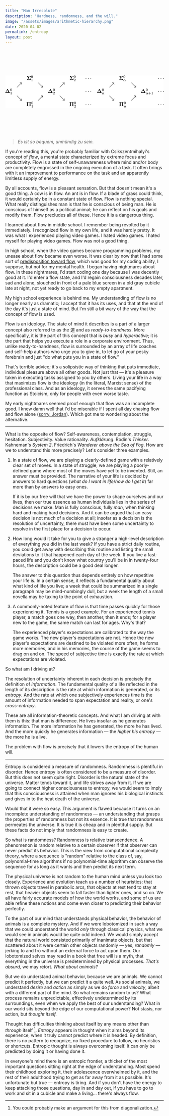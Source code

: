 ```yaml
---
title: "Man Irresolute"
description: "Hardness, randomness, and the will."
image: "/assets/images/arithmetic-hierarchy.png"
date: 2020-04-02
permalink: /entropy
layout: post
---
```


<br />
<br />
<br />
<br />

![](/assets/images/arithmetic-hierarchy.png)

<br />
<br />
<br />
<br />

> _Es ist so bequem, unmündig zu sein._

If you're reading this, you're probably familiar with Csikszentmihalyi's concept of _flow_, a mental state characterized by extreme focus and productivity. Flow is a state of self-unawareness where mind and/or body are completely engrossed in the ongoing execution of a task. It often brings with it an improvement to performance on the task and an apparently limitless supply of energy.

By all accounts, flow is a pleasant sensation. But that doesn't mean it's a good thing. A cow is in flow. An ant is in flow. If a blade of grass could think, it would certainly be in a constant state of flow. Flow is nothing special. What really distinguishes man is that he is conscious of being man. He is conscious of himself as a political animal; he can reflect on his goals and modify them. Flow precludes all of these. Hence it is a dangerous thing.

I learned about flow in middle school. I remember being revolted by it immediately. I recognized flow in my own life, and it was hardly pretty. It was what I experienced playing video games. I hated video games. I hated myself for playing video games. Flow was not a good thing.

In high school, when the video games became programming problems, my unease about flow became even worse. It was clear by now that I had some sort of [predisposition toward flow](/sensory-overload), which was good for my coding ability, I suppose, but not for my mental health. I began having nightmares about flow. In these nightmares, I'd start coding one day because I was decently good at it. I'd enter a flow state, and I'd regain consciousness decades later, sad and alone, slouched in front of a pale blue screen in a old gray cubicle late at night, not yet ready to go back to my empty apartment.

My high school experience is behind me. My understanding of flow is no longer nearly as dramatic; I accept that it has its uses, and that at the end of the day it's just a state of mind. But I'm still a bit wary of the way that the concept of flow is used.

Flow is an ideology. The state of mind it describes is a part of a larger concept also referred to as the 道 and as _ready-to-handness_. More specifically, it is the part of this concept that is _busy_ and _hyperactive_; it is the part that helps you execute a role in a corporate environment. Thus, unlike ready-to-handness, flow is surrounded by an array of life coaches and self-help authors who urge you to give in, to let go of your pesky forebrain and just "do what puts you in a state of flow."

That's terrible advice; it's a solipsistic way of thinking that puts immediate, individual pleasure above all other goods. Not just that — it's a pleasure taken in executing tasks assigned to you by others. Living your life in a way that maximizes flow is the ideology (in the literal, Marxist sense) of the professional class. And as an ideology, it serves the same pacifying function as Stoicism, only for people with even worse taste.

My early nightmares seemed proof enough that flow was an incomplete good. I knew damn well that I'd be miserable if I spent all day chasing flow and flow alone ([sorry, Jordan](https://twitter.com/jfalexanders/status/1209316368388149249)). Which got me to wondering about the alternative.

---

What is the opposite of flow? Self-awareness, contemplation, struggle, hesitation. Subjectivity. Value rationality. _Aufklärung_. Rodin's _Thinker_. Kahneman's _System 2_. Friedrich's _Wanderer above the Sea of Fog_. How are we to understand this more precisely? Let's consider three examples.

1. In a state of flow, we are playing a clearly-defined game with a relatively clear set of moves. In a state of struggle, we are playing a poorly-defined game where most of the moves have yet to be invented. Still, an answer must be provided. The narrative of your life is decided by answers to hard questions (_what do I want in life_/_how do I get it_) far more than by answers to easy ones.

   If it is by our free will that we have the power to shape ourselves and our lives, then our true essence as human individuals lies in the series of decisions we make. Man is fully conscious, fully _man_, when thinking hard and making hard decisions. And it can be argued that an easy decision is not much of a decision at all; insofar as a decision is the resolution of uncertainty, there must have been some uncertainty to resolve in the first place for a decision to occur.

2. How long would it take for you to give a stranger a high-level description of everything you did in the last week? If you have a strict daily routine, you could get away with describing this routine and listing the small deviations to it that happened each day of the week. If you live a fast-paced life and you don't know what country you'll be in in twenty-four hours, the description could be a good deal longer.

   The answer to this question thus depends entirely on how repetitive your life is. In a certain sense, it reflects a fundamental quality about what kind of life you live; a week that could be summarized in a single paragraph may be mind-numbingly dull, but a week the length of a small novella may be taxing to the point of exhaustion.

3. A commonly-noted feature of flow is that time passes quickly for those experiencing it. Tennis is a good example. For an experienced tennis player, a match goes one way, then another, then it ends; for a player new to the game, the same match can last for ages. Why's that?

   The experienced player's expectations are calibrated to the way the game works. The new player's expectations are not. Hence the new player's expectations are destined to be violated more often; he forms more memories, and in his memories, the course of the game seems to drag on and on. The speed of subjective time is exactly the rate at which expectations are violated.

So what am I driving at?

The resolution of uncertainty inherent in each decision is precisely the definition of _information_. The fundamental quality of a life reflected in the length of its description is the rate at which information is generated, or its _entropy_. And the rate at which one subjectively experiences time is the amount of information needed to span expectation and reality, or one's _cross-entropy_.

These are all information-theoretic concepts. And what I am driving at with them is this: that man is difference. He lives insofar as he generates information. The more information he has generated, the more he has lived. And the more quickly he generates information — the _higher his entropy_ — the more he is alive.

The problem with flow is precisely that it lowers the entropy of the human will.

---

Entropy is considered a measure of randomness. Randomness is plentiful in disorder. Hence entropy is often considered to be a measure of disorder. But this does not seem quite right. Disorder is the natural state of the universe. Matter tends toward it, and life strives away from it. If we are going to connect higher consciousness to entropy, we would seem to imply that this consciousness is attained when man ignores his biological instincts and gives in to the heat death of the universe.

Would that it were so easy. This argument is flawed because it turns on an incomplete understanding of randomness — an understanding that grasps the properties of randomness but not its essence. It is true that randomness permeates the universe. It is true it is cheap and in plentiful supply. But these facts do not imply that randomness is easy to create.

So what is randomness? Randomness is relative transcendence. A phenomenon is random relative to a certain observer if that observer can never predict its behavior. This is the view from computational complexity theory, where a sequence is "random" relative to the class of, say, polynomial-time algorithms if no polynomial-time algorithm can observe the sequence for as long as it wants and then predict its next term.

The physical universe is not random to the human mind unless you look too closely. Experience and evolution teach us a number of heuristics: that thrown objects travel in parabolic arcs, that objects at rest tend to stay at rest, that heavier objects seem to fall faster than lighter ones, and so on. We all have fairly accurate models of how the world works, and some of us are able refine these notions and come even closer to predicting their behavior perfectly.

To the part of our mind that understands physical behavior, the behavior of animals is a complete mystery. And if we were lobotomized in such a way that we could understand the world _only_ through classical physics, what we would see in animals would be quite odd indeed. We would simply accept that the natural world consisted primarily of inanimate objects, but that scattered about it were certain other objects randomly — yes, _randomly_ — jerking to and fro without an external force to act upon them. Our lobotomized selves may read in a book that free will is a myth, that everything in the universe is predetermined by physical processes. _That's absurd,_ we may retort. _What about animals?_

But we do understand animal behavior, because we are animals. We cannot predict it perfectly, but we can predict it a quite well. As social animals, we understand _desire_ and _action_ as simply as we do _force_ and _velocity_, albeit with a different part of the mind. So what remains random to us? What process remains unpredictable, effectively undetermined by its surroundings, even when we apply the best of our understanding? What in our world sits beyond the edge of our computational power? Not stasis, nor action, but _thought itself._

Thought has difficulties thinking about itself by any means other than _through_ itself [^1]. _Entropy_ appears in thought when it aims beyond its experience, when it truly cannot predict where it is headed. By definition, there is no pattern to recognize, no fixed procedure to follow, no heuristics or shortcuts. Entropic thought is always overcoming itself. It can only be predicted by doing it or having done it.

In everyone's mind there is an entropic frontier, a thicket of the most important questions sitting right at the edge of understanding. Most spend their childhood exploring it, their adolescence overwhelmed by it, and the rest of their adulthood trying to get as far away from it as possible. It's unfortunate but true — entropy is tiring. And if you don't have the energy to keep attacking those questions, day in and day out, if you have to go to work and sit in a cubicle and make a living... there's always flow.

[^1]: You could probably make an argument for this from diagonalization.
